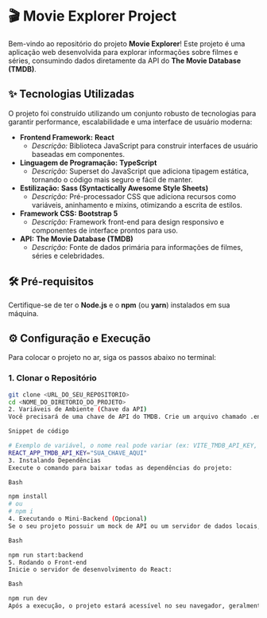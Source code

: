 # 🎬 Movie Explorer Project

Bem-vindo ao repositório do projeto **Movie Explorer**! Este projeto é uma aplicação web desenvolvida para explorar informações sobre filmes e séries, consumindo dados diretamente da API do **The Movie Database (TMDB)**.

## ✨ Tecnologias Utilizadas

O projeto foi construído utilizando um conjunto robusto de tecnologias para garantir performance, escalabilidade e uma interface de usuário moderna:

* **Frontend Framework:** **React**
    * *Descrição:* Biblioteca JavaScript para construir interfaces de usuário baseadas em componentes.
* **Linguagem de Programação:** **TypeScript**
    * *Descrição:* Superset do JavaScript que adiciona tipagem estática, tornando o código mais seguro e fácil de manter.
* **Estilização:** **Sass (Syntactically Awesome Style Sheets)**
    * *Descrição:* Pré-processador CSS que adiciona recursos como variáveis, aninhamento e mixins, otimizando a escrita de estilos.
* **Framework CSS:** **Bootstrap 5**
    * *Descrição:* Framework front-end para design responsivo e componentes de interface prontos para uso.
* **API:** **The Movie Database (TMDB)**
    * *Descrição:* Fonte de dados primária para informações de filmes, séries e celebridades.

## 🛠️ Pré-requisitos

Certifique-se de ter o **Node.js** e o **npm** (ou **yarn**) instalados em sua máquina.

## ⚙️ Configuração e Execução

Para colocar o projeto no ar, siga os passos abaixo no terminal:

### 1. Clonar o Repositório

```bash
git clone <URL_DO_SEU_REPOSITORIO>
cd <NOME_DO_DIRETORIO_DO_PROJETO>
2. Variáveis de Ambiente (Chave da API)
Você precisará de uma chave de API do TMDB. Crie um arquivo chamado .env na raiz do projeto e adicione sua chave:

Snippet de código

# Exemplo de variável, o nome real pode variar (ex: VITE_TMDB_API_KEY, REACT_APP_TMDB_API_KEY)
REACT_APP_TMDB_API_KEY="SUA_CHAVE_AQUI"
3. Instalando Dependências
Execute o comando para baixar todas as dependências do projeto:

Bash

npm install 
# ou
# npm i
4. Executando o Mini-Backend (Opcional)
Se o seu projeto possuir um mock de API ou um servidor de dados locais, inicie-o com o seguinte comando:

Bash

npm run start:backend
5. Rodando o Front-end
Inicie o servidor de desenvolvimento do React:

Bash

npm run dev
Após a execução, o projeto estará acessível no seu navegador, geralmente em http://localhost:5173 ou na porta indicada no seu terminal.
